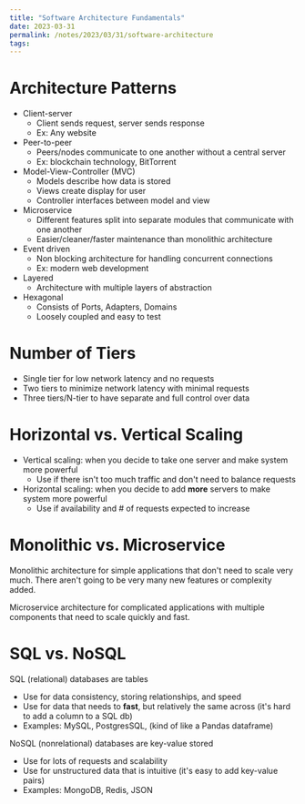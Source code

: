 ```yaml
---
title: "Software Architecture Fundamentals"
date: 2023-03-31
permalink: /notes/2023/03/31/software-architecture
tags:
--- 
```


# Architecture Patterns

- Client-server
  - Client sends request, server sends response
  - Ex: Any website
- Peer-to-peer
  - Peers/nodes communicate to one another without a central server
  - Ex: blockchain technology, BitTorrent
- Model-View-Controller (MVC)
  - Models describe how data is stored
  - Views create display for user
  - Controller interfaces between model and view
- Microservice
  - Different features split into separate modules that communicate with one another
  - Easier/cleaner/faster maintenance than monolithic architecture
- Event driven
  - Non blocking architecture for handling concurrent connections
  - Ex: modern web development
- Layered
  - Architecture with multiple layers of abstraction
- Hexagonal
  - Consists of Ports, Adapters, Domains
  - Loosely coupled and easy to test

# Number of Tiers
- Single tier for low network latency and no requests
- Two tiers to minimize network latency with minimal requests
- Three tiers/N-tier to have separate and full control over data

# Horizontal vs. Vertical Scaling
- Vertical scaling: when you decide to take one server and make system more powerful
  - Use if there isn't too much traffic and don't need to balance requests
- Horizontal scaling: when you decide to add **more** servers to make system more powerful
  - Use if availability and # of requests expected to increase

# Monolithic vs. Microservice

Monolithic architecture for simple applications that don't need to scale very much. There aren't going to
be very many new features or complexity added.

Microservice architecture for complicated applications with multiple components that need to scale
quickly and fast.

# SQL vs. NoSQL

SQL (relational) databases are tables
  - Use for data consistency, storing relationships, and speed
  - Use for data that needs to **fast**, but relatively the same across (it's hard to add a column to a SQL db) 
  - Examples: MySQL, PostgresSQL, (kind of like a Pandas dataframe)

NoSQL (nonrelational) databases are key-value stored
  - Use for lots of requests and scalability
  - Use for unstructured data that is intuitive (it's easy to add key-value pairs) 
  - Examples: MongoDB, Redis, JSON
